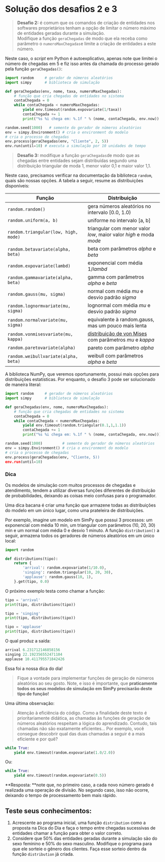 # Solução dos desafios 2 e 3

> **Desafio 2:** é comum que os comandos de criação de entidades nos softwares proprietários tenham a opção de limitar o número máximo de entidades geradas durante a simulação.  
> Modifique a função `geraChegadas` de modo que ela receba como parâmetro o `numeroMaxChegadas`e limite a criação de entidades a este número.

Neste caso, o _script_ em Python é autoexplicativo, apenas note que limitei o número de chegadas em 5 e fiz isso antes da chamada do processo gerado pela função `geraChegadas()`:

```python
import random     # gerador de números aleatórios
import simpy      # biblioteca de simulação

def geraChegadas(env, nome, taxa, numeroMaxChegadas):
    # função que cria chegadas de entidades no sistema
    contaChegada = 0
    while contaChegada < numeroMaxChegadas:
        yield env.timeout(random.expovariate(1/taxa))
        contaChegada += 1
        print("%s %i chega em: %.1f " % (nome, contaChegada, env.now))

random.seed(1000)   # semente do gerador de números aleatórios
env = simpy.Environment() # cria o environment do modelo
# cria o processo de chegadas
env.process(geraChegadas(env, "Cliente", 2, 5)) 
env.run(until=10) # executa a simulação por 10 unidades de tempo
```

> **Desafio 3:** modifique a função `geraChegadas`de modo que as chegadas entre entidades sejam distribuídas segundo uma distribuição triangular de moda 1, menor valor 0,1 e maior valor 1,1.

Neste caso, precisamos verificar na documentação da biblioteca `random`, quais são nossas opções. A tabela a seguir, resume as distribuições disponíveis:

| **Função** | **Distribuição** |
| --- | --- |
| `random.random()` | gera números aleatórios no intervalo \[0.0, 1.0\) |
| `random.uniform(a, b)` | uniforme no intervalo \[a, b\] |
| `random.triangular(low, high, mode)` | triangular com menor valor _low_, maior valor _high_ e moda _mode_ |
| `random.betavariate(alpha, beta)` | beta com parâmetros _alpha_ e _beta_ |
| `random.expovariate(lambd)` | exponencial com média 1/_lambd_ |
| `random.gammavariate(alpha, beta)` | gamma com parâmetros _alpha_ e _beta_ |
| `random.gauss(mu, sigma)` | normal com média _mu_ e desvio padrão _sigma_ |
| `random.lognormvariate(mu, sigma)` | lognormal com média _mu_ e desvio padrão _sigma_ |
| `random.normalvariate(mu, sigma)` | equivalente à random.gauss, mas um pouco mais lenta |
| `random.vonmisesvariate(mu, kappa)` | [distribuição de von Mises](http://en.wikipedia.org/wiki/Von_Mises_distribution) com parâmetros _mu_ e _kappa_ |
| `random.paretovariate(alpha)` | pareto com parâmetro _alpha_ |
| `random.weibullvariate(alpha, beta)` | weibull com parâmetros _alpha_ e _beta_ |

A biblioteca NumPy, que veremos oportunamente, possui mais opções para distribuições estatísticas. Por enquanto, o desafio 3 pode ser solucionado de maneira literal:

```python
import random     # gerador de números aleatórios
import simpy      # biblioteca de simulação

def geraChegadas(env, nome, numeroMaxChegadas):
    # função que cria chegadas de entidades no sistema
    contaChegada = 0
    while contaChegada < numeroMaxChegadas:
        yield env.timeout(random.triangular(0.1,1,1.1))
        contaChegada += 1
        print("%s %i chega em: %.1f " % (nome, contaChegada, env.now)))

random.seed(1000)         # semente do gerador de números aleatórios
env = simpy.Environment() # cria o environment do modelo
# cria o processo de chegadas
env.process(geraChegadas(env, "Cliente, 5))
env.run(until=10)
```

### Dica

Os modelos de simulação com muitos processos de chegadas e atendimento, tendem a utilizar diversas funções diferentes de distribuição de probabilidades, deixando as coisas meio confusas para o programador.

Uma dica bacana é criar uma função que armazene todas as distribuições do modelo em um único lugar, como uma prateleira de distribuições.

Por exemplo, imagine um modelo em SimPy que possui 3 processos: um exponencial com média 10 min, um triangular com parâmetros \(10, 20, 30\) min e um normal com média 0 e desvio 1 minuto. A função `distribution()` a seguir, armazena todos os geradores de números aleatórios em um único local:

```python
import random

def distributions(tipo):
    return {
        'arrival': random.expovariate(1/10.0),
        'singing': random.triangular(10, 20, 30),
        'applause': random.gauss(10, 1),
    }.get(tipo, 0.0)
```

O próximo exemplo testa como chamar a função:

```python
tipo = 'arrival'
print(tipo, distributions(tipo))

tipo = 'singing'
print(tipo, distributions(tipo))

tipo = 'applause'
print(tipo, distributions(tipo))
```

O qual produz a saída:

```python
arrival 6.231712146858156
singing 22.192356552471104
applause 10.411795571842426
```

Essa foi a nossa dica do dia!

> Fique a vontade para implementar funções de geração de números aleatórios ao seu gosto. Note, e isso é importante, que **praticamente todos os seus modelos de simulação em SimPy precisarão deste tipo de função!**

Uma última observação:

> Atenção à eficiência do código. Como a finalidade deste texto é prioritariamente didática, as chamadas às funções de geração de números aleatórios respeitam a lógica do aprendizado. Contudo, tais chamadas não são exatamente eficientes... Por exemplo, você consegue descobrir qual das duas chamadas a seguir é a mais eficiente e por quê?

```python
while True:
    yield env.timeout(random.expovariate(1.0/2.0))
```

Ou:

```python
while True:
    yield env.timeout(random.expovariate(0.5))
```

**Resposta: **note que, no primeiro caso, a cada novo número gerado é realizada uma operação de divisão. No segundo caso, isso não ocorre, deixando o tempo de processamento bem mais rápido.

## Teste seus conhecimentos:

1. Acrescente ao programa inicial, uma função `distribution` como a proposta na Dica do Dia e faça o tempo entre chegadas sucessivas de entidades chamar a função para obter o valor correto.
2. Considere que 50% das entidades geradas durante a simulação são do sexo feminino e 50% do sexo masculino. Modifique o programa para que ele sorteie o gênero dos clientes. Faça esse sorteio dentro da função `distribution` já criada.



